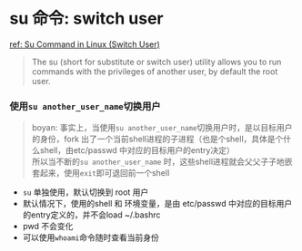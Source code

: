 # su 命令: switch user  
[ref: Su Command in Linux (Switch User)](https://linuxize.com/post/su-command-in-linux/)  

> The su (short for substitute or switch user) utility allows you to run commands with the privileges of another user, by default the root user.  

### 使用`su another_user_name`切换用户
> boyan: 事实上，当使用`su another_user_name`切换用户时，是以目标用户的身份，fork 出了一个当前shell进程的子进程（也是个shell，具体是个什么shell，由etc/passwd 中对应的目标用户的entry决定）  
所以当不断的`su another_user_name` 时，这些shell进程就会父父子子地嵌套起来，使用`exit`即可退回前一个shell  

- `su` 单独使用，默认切换到 root 用户  
- 默认情况下，使用的shell 和 环境变量，是由 etc/passwd 中对应的目标用户的entry定义的，并不会load ~/.bashrc
- pwd 不会变化  
- 可以使用`whoami`命令随时查看当前身份  


